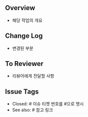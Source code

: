 ## Overview
- 해당 작업의 개요

## Change Log
- 변경된 부분

## To Reviewer
- 리뷰어에게 전달할 사항

## Issue Tags
- Closed: # 이슈 티켓 번호를 #으로 명시
- See also: # 참고 링크
